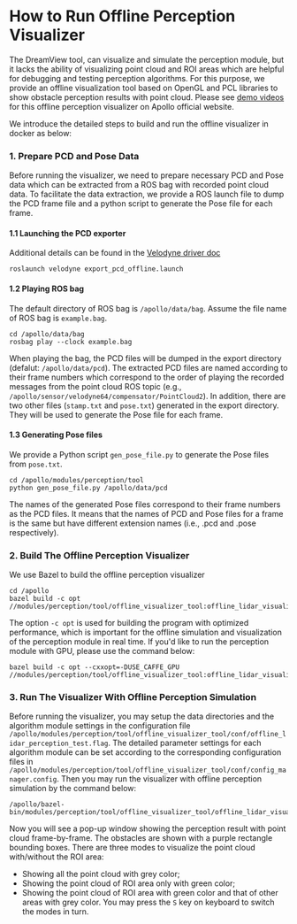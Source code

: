 # How to Run Offline Perception Visualizer

The DreamView tool, can visualize and simulate the perception module, but it lacks the ability of visualizing point cloud and ROI areas which are helpful for debugging and testing perception algorithms. For this purpose, we provide an offline visualization tool based on OpenGL and PCL libraries to show obstacle perception results with point cloud. Please see [demo videos](http://apollo.auto/platform/perception.html) for this offline perception visualizer on Apollo official website.

We introduce the detailed steps to build and run the offline visualizer in docker as below:
### 1. Prepare PCD and Pose Data
Before running the visualizer, we need to prepare necessary PCD and Pose data which can be extracted from a ROS bag with recorded point cloud data. To facilitate the data extraction, we provide a ROS launch file to dump the PCD frame file and a python script to generate the Pose file for each frame.

#### 1.1 Launching the PCD exporter
 Additional details can be found in the [Velodyne driver doc](https://github.com/ApolloAuto/apollo/tree/master/modules/drivers/velodyne)
```
roslaunch velodyne export_pcd_offline.launch
```

#### 1.2 Playing ROS bag
The default directory of ROS bag is `/apollo/data/bag`. Assume the file name of ROS bag is `example.bag`.
```
cd /apollo/data/bag
rosbag play --clock example.bag
```
When playing the bag, the PCD files will be dumped in the export directory (defalut: `/apollo/data/pcd`). The extracted PCD files are named according to their frame numbers which correspond to the order of playing the recorded messages from the point cloud ROS topic (e.g., `/apollo/sensor/velodyne64/compensator/PointCloud2`). In addition, there are two other files (`stamp.txt` and `pose.txt`) generated in the export directory. They will be used to generate the Pose file for each frame.

#### 1.3 Generating Pose files
We provide a Python script `gen_pose_file.py` to generate the Pose files from `pose.txt`.
```
cd /apollo/modules/perception/tool
python gen_pose_file.py /apollo/data/pcd
```
The names of the generated Pose files correspond to their frame numbers as the PCD files. It means that the names of PCD and Pose files for a frame is the same but have different extension names (i.e., .pcd and .pose respectively).

### 2. Build The Offline Perception Visualizer
We use Bazel to build the offline perception visualizer
```
cd /apollo
bazel build -c opt //modules/perception/tool/offline_visualizer_tool:offline_lidar_visualizer_tool
```
The option `-c opt` is used for building the program with optimized performance, which is important for the offline simulation and visualization of the perception module in real time.
If you'd like to run the perception module with GPU, please use the command below:
```
bazel build -c opt --cxxopt=-DUSE_CAFFE_GPU //modules/perception/tool/offline_visualizer_tool:offline_lidar_visualizer_tool
```

### 3. Run The Visualizer With Offline Perception Simulation
Before running the visualizer, you may setup the data directories and the algorithm module settings in the configuration file `/apollo/modules/perception/tool/offline_visualizer_tool/conf/offline_lidar_perception_test.flag`. The detailed parameter settings for each algorithm module can be set according to the corresponding configuration files in `/apollo/modules/perception/tool/offline_visualizer_tool/conf/config_manager.config`. Then you may run the visualizer with offline perception simulation by the command below:
```
/apollo/bazel-bin/modules/perception/tool/offline_visualizer_tool/offline_lidar_visualizer_tool
```
Now you will see a pop-up window showing the perception result with point cloud frame-by-frame. The obstacles are shown with a purple rectangle bounding boxes. There are three modes to visualize the point cloud with/without the ROI area: 
* Showing all the point cloud with grey color; 
* Showing the point cloud of ROI area only with green color; 
* Showing the point cloud of ROI area with green color and that of other areas with grey color. You may press the `S` key on keyboard to switch the modes in turn.
